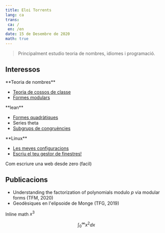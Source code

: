 ```yaml
---
title: Eloi Torrents
lang: ca
trans:
 ca: /
 en: /en
date: 15 de Desembre de 2020
math: true
---
```

> Principalment estudio teoria de nombres, idiomes i programació.

## Interessos

<div class="square-group">
<div>
**Teoria de nombres**

- [Teoria de cossos de classe](teoria_de_nombres/teoria_de_cossos_de_classe)
- [Formes modulars](formes_modulars.html)
</div>
<div>
**lean**

- [Formes quadràtiques](lean/formes_quadratiques.html)
- Series theta
- [Subgrups de congruències](https://github.com/Eloitor/Modular-forms-in-Lean/tree/master/src/CongruenceSubgroups)
</div>
<div>
**Linux**

- [Les meves configuracions](https://github.com/Eloitor/dotfiles)
- [Escriu el teu gestor de finestres!](linux/gestor_de_finestres)
</div>
</div>

Com escriure una web desde zero (facil)

## Publicacions

- Understanding the factorization of polynomials modulo $p$ via modular forms (TFM, 2020)
- Geodèsiques en l'elipsoide de Monge (TFG, 2019)

Inline math $x^3$

$$\int_0^\infty x^2 dx$$

<!-- ## Links interessants

Explicació de productes tensorials: -->

